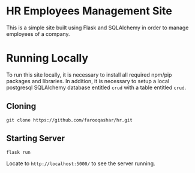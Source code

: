 # HR Employees Management Site

This is a simple site built using Flask and SQLAlchemy in order to manage employees of a company. 

# Running Locally 

To run this site locally, it is necessary to install all required npm/pip packages and libraries. In addition, it is necessary to setup a local postgresql SQLAlchemy database entitled `crud` with a table entitled `crud`.

## Cloning 

```
git clone https://github.com/farooqashar/hr.git
```

## Starting Server 

```
flask run
```

Locate to `http://localhost:5000/` to see the server running.
